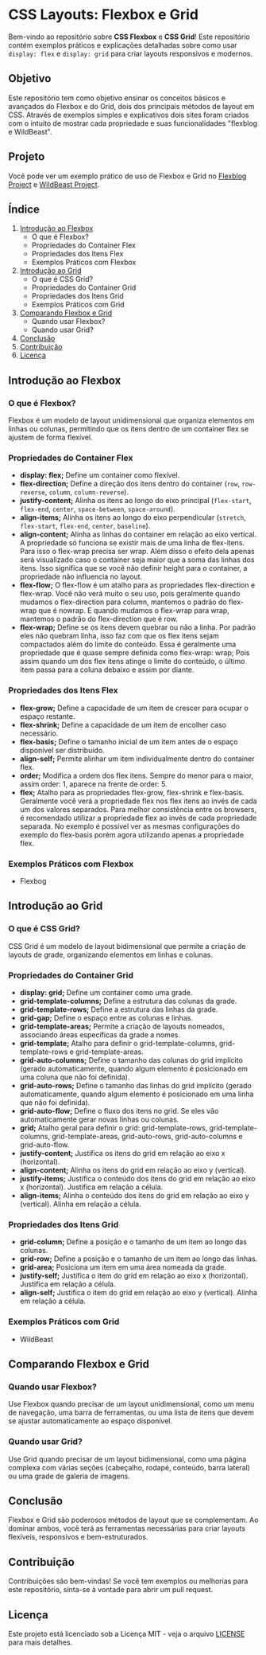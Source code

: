 # CSS Layouts: Flexbox e Grid

Bem-vindo ao repositório sobre **CSS Flexbox** e **CSS Grid**! Este repositório contém exemplos práticos e explicações detalhadas sobre como usar `display: flex` e `display: grid` para criar layouts responsivos e modernos.

## Objetivo

Este repositório tem como objetivo ensinar os conceitos básicos e avançados do Flexbox e do Grid, dois dos principais métodos de layout em CSS. Através de exemplos simples e explicativos dois sites foram criados com o intuito de mostrar cada propriedade e suas funcionalidades "flexblog e WildBeast".

## Projeto

Você pode ver um exemplo prático de uso de Flexbox e Grid no [Flexblog Project](https://flexblogproject.netlify.app/) e [WildBeast Project](https://wildbeastproject.netlify.app/).

## Índice

1. [Introdução ao Flexbox](#introdução-ao-flexbox)
   - O que é Flexbox?
   - Propriedades do Container Flex
   - Propriedades dos Itens Flex
   - Exemplos Práticos com Flexbox
2. [Introdução ao Grid](#introdução-ao-grid)
   - O que é CSS Grid?
   - Propriedades do Container Grid
   - Propriedades dos Itens Grid
   - Exemplos Práticos com Grid
3. [Comparando Flexbox e Grid](#comparando-flexbox-e-grid)
   - Quando usar Flexbox?
   - Quando usar Grid?
4. [Conclusão](#conclusão)
5. [Contribuição](#contribuição)
6. [Licença](#licença)

## Introdução ao Flexbox

### O que é Flexbox?

Flexbox é um modelo de layout unidimensional que organiza elementos em linhas ou colunas, permitindo que os itens dentro de um container flex se ajustem de forma flexível.

### Propriedades do Container Flex

- **display: flex;** Define um container como flexível.
- **flex-direction;** Define a direção dos itens dentro do container (`row`, `row-reverse`, `column`, `column-reverse`).
- **justify-content;** Alinha os itens ao longo do eixo principal (`flex-start`, `flex-end`, `center`, `space-between`, `space-around`).
- **align-items;** Alinha os itens ao longo do eixo perpendicular (`stretch`, `flex-start`, `flex-end`, `center`, `baseline`).
- **align-content;** Alinha as linhas do container em relação ao eixo vertical. A propriedade só funciona se existir mais de uma linha de flex-itens. Para isso o flex-wrap precisa ser wrap. Além disso o efeito dela apenas será visualizado caso o container seja maior que a soma das linhas dos itens. Isso significa que se você não definir height para o container, a propriedade não influencia no layout.
- **flex-flow;** O flex-flow é um atalho para as propriedades flex-direction e flex-wrap. Você não verá muito o seu uso, pois geralmente quando mudamos o flex-direction para column, mantemos o padrão do flex-wrap que é nowrap. E quando mudamos o flex-wrap para wrap, mantemos o padrão do flex-direction que é row.
- **flex-wrap;** Define se os itens devem quebrar ou não a linha. Por padrão eles não quebram linha, isso faz com que os flex itens sejam compactados além do limite do conteúdo. Essa é geralmente uma propriedade que é quase sempre definida como flex-wrap: wrap; Pois assim quando um dos flex itens atinge o limite do conteúdo, o último item passa para a coluna debaixo e assim por diante.

### Propriedades dos Itens Flex

- **flex-grow;** Define a capacidade de um item de crescer para ocupar o espaço restante.
- **flex-shrink;** Define a capacidade de um item de encolher caso necessário.
- **flex-basis;** Define o tamanho inicial de um item antes de o espaço disponível ser distribuído.
- **align-self;** Permite alinhar um item individualmente dentro do container flex.
- **order;** Modifica a ordem dos flex itens. Sempre do menor para o maior, assim order: 1, aparece na frente de order: 5.
- **flex;** Atalho para as propriedades flex-grow, flex-shrink e flex-basis. Geralmente você verá a propriedade flex nos flex itens ao invés de cada um dos valores separados. Para melhor consistência entre os browsers, é recomendado utilizar a propriedade flex ao invés de cada propriedade separada. No exemplo é possível ver as mesmas configurações do exemplo do flex-basis porém agora utilizando apenas a propriedade flex.

### Exemplos Práticos com Flexbox

- Flexbog

## Introdução ao Grid

### O que é CSS Grid?

CSS Grid é um modelo de layout bidimensional que permite a criação de layouts de grade, organizando elementos em linhas e colunas.

### Propriedades do Container Grid

- **display: grid;** Define um container como uma grade.
- **grid-template-columns;** Define a estrutura das colunas da grade.
- **grid-template-rows;** Define a estrutura das linhas da grade.
- **grid-gap;** Define o espaço entre as colunas e linhas.
- **grid-template-areas;** Permite a criação de layouts nomeados, associando áreas específicas da grade a nomes.
- **grid-template;** Atalho para definir o grid-template-columns, grid-template-rows e grid-template-areas.
- **grid-auto-columns;** Define o tamanho das colunas do grid implícito (gerado automaticamente, quando algum elemento é posicionado em uma coluna que não foi definida).
- **grid-auto-rows;** Define o tamanho das linhas do grid implícito (gerado automaticamente, quando algum elemento é posicionado em uma linha que não foi definida).
- **grid-auto-flow;** Define o fluxo dos itens no grid. Se eles vão automaticamente gerar novas linhas ou colunas.
- **grid;** Atalho geral para definir o grid: grid-template-rows, grid-template-columns, grid-template-areas, grid-auto-rows, grid-auto-columns e grid-auto-flow.
- **justify-content;** Justifica os itens do grid em relação ao eixo x (horizontal).
- **align-content;** Alinha os itens do grid em relação ao eixo y (vertical).
- **justify-items;** Justifica o conteúdo dos itens do grid em relação ao eixo x (horizontal). Justifica em relação a célula.
- **align-items;** Alinha o conteúdo dos itens do grid em relação ao eixo y (vertical). Alinha em relação a célula.

### Propriedades dos Itens Grid

- **grid-column;** Define a posição e o tamanho de um item ao longo das colunas.
- **grid-row;** Define a posição e o tamanho de um item ao longo das linhas.
- **grid-area;** Posiciona um item em uma área nomeada da grade.
- **justify-self;** Justifica o item do grid em relação ao eixo x (horizontal). Justifica em relação a célula.
- **align-self;** Justifica o item do grid em relação ao eixo y (vertical). Alinha em relação a célula.

### Exemplos Práticos com Grid

- WildBeast

## Comparando Flexbox e Grid

### Quando usar Flexbox?

Use Flexbox quando precisar de um layout unidimensional, como um menu de navegação, uma barra de ferramentas, ou uma lista de itens que devem se ajustar automaticamente ao espaço disponível.

### Quando usar Grid?

Use Grid quando precisar de um layout bidimensional, como uma página complexa com várias seções (cabeçalho, rodapé, conteúdo, barra lateral) ou uma grade de galeria de imagens.

## Conclusão

Flexbox e Grid são poderosos métodos de layout que se complementam. Ao dominar ambos, você terá as ferramentas necessárias para criar layouts flexíveis, responsivos e bem-estruturados.

## Contribuição

Contribuições são bem-vindas! Se você tem exemplos ou melhorias para este repositório, sinta-se à vontade para abrir um pull request.

## Licença

Este projeto está licenciado sob a Licença MIT - veja o arquivo [LICENSE](LICENSE) para mais detalhes.
